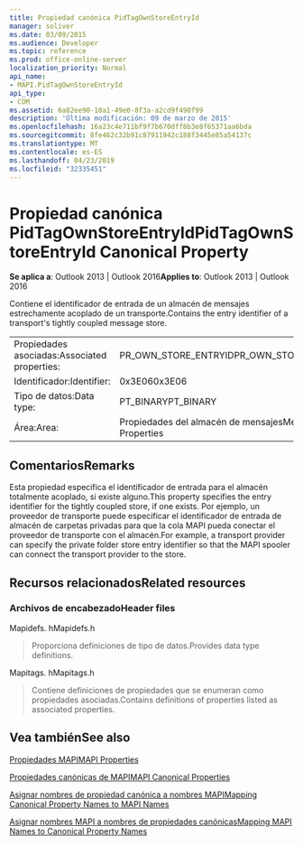 ```yaml
---
title: Propiedad canónica PidTagOwnStoreEntryId
manager: soliver
ms.date: 03/09/2015
ms.audience: Developer
ms.topic: reference
ms.prod: office-online-server
localization_priority: Normal
api_name:
- MAPI.PidTagOwnStoreEntryId
api_type:
- COM
ms.assetid: 6a82ee90-10a1-49e0-8f3a-a2cd9f490f99
description: 'Última modificación: 09 de marzo de 2015'
ms.openlocfilehash: 16a23c4e711bf9f7b670dff8b3e8f65371aa6bda
ms.sourcegitcommit: 8fe462c32b91c87911942c188f3445e85a54137c
ms.translationtype: MT
ms.contentlocale: es-ES
ms.lasthandoff: 04/23/2019
ms.locfileid: "32335451"
---
```

# <a name="pidtagownstoreentryid-canonical-property"></a><span data-ttu-id="4fd89-103">Propiedad canónica PidTagOwnStoreEntryId</span><span class="sxs-lookup"><span data-stu-id="4fd89-103">PidTagOwnStoreEntryId Canonical Property</span></span>

  
  
<span data-ttu-id="4fd89-104">**Se aplica a**: Outlook 2013 | Outlook 2016</span><span class="sxs-lookup"><span data-stu-id="4fd89-104">**Applies to**: Outlook 2013 | Outlook 2016</span></span> 
  
<span data-ttu-id="4fd89-105">Contiene el identificador de entrada de un almacén de mensajes estrechamente acoplado de un transporte.</span><span class="sxs-lookup"><span data-stu-id="4fd89-105">Contains the entry identifier of a transport's tightly coupled message store.</span></span>
  
|||
|:-----|:-----|
|<span data-ttu-id="4fd89-106">Propiedades asociadas:</span><span class="sxs-lookup"><span data-stu-id="4fd89-106">Associated properties:</span></span>  <br/> |<span data-ttu-id="4fd89-107">PR_OWN_STORE_ENTRYID</span><span class="sxs-lookup"><span data-stu-id="4fd89-107">PR_OWN_STORE_ENTRYID</span></span>  <br/> |
|<span data-ttu-id="4fd89-108">Identificador:</span><span class="sxs-lookup"><span data-stu-id="4fd89-108">Identifier:</span></span>  <br/> |<span data-ttu-id="4fd89-109">0x3E06</span><span class="sxs-lookup"><span data-stu-id="4fd89-109">0x3E06</span></span>  <br/> |
|<span data-ttu-id="4fd89-110">Tipo de datos:</span><span class="sxs-lookup"><span data-stu-id="4fd89-110">Data type:</span></span>  <br/> |<span data-ttu-id="4fd89-111">PT_BINARY</span><span class="sxs-lookup"><span data-stu-id="4fd89-111">PT_BINARY</span></span>  <br/> |
|<span data-ttu-id="4fd89-112">Área:</span><span class="sxs-lookup"><span data-stu-id="4fd89-112">Area:</span></span>  <br/> |<span data-ttu-id="4fd89-113">Propiedades del almacén de mensajes</span><span class="sxs-lookup"><span data-stu-id="4fd89-113">Message Store Properties</span></span>  <br/> |
   
## <a name="remarks"></a><span data-ttu-id="4fd89-114">Comentarios</span><span class="sxs-lookup"><span data-stu-id="4fd89-114">Remarks</span></span>

<span data-ttu-id="4fd89-115">Esta propiedad especifica el identificador de entrada para el almacén totalmente acoplado, si existe alguno.</span><span class="sxs-lookup"><span data-stu-id="4fd89-115">This property specifies the entry identifier for the tightly coupled store, if one exists.</span></span> <span data-ttu-id="4fd89-116">Por ejemplo, un proveedor de transporte puede especificar el identificador de entrada de almacén de carpetas privadas para que la cola MAPI pueda conectar el proveedor de transporte con el almacén.</span><span class="sxs-lookup"><span data-stu-id="4fd89-116">For example, a transport provider can specify the private folder store entry identifier so that the MAPI spooler can connect the transport provider to the store.</span></span>
  
## <a name="related-resources"></a><span data-ttu-id="4fd89-117">Recursos relacionados</span><span class="sxs-lookup"><span data-stu-id="4fd89-117">Related resources</span></span>

### <a name="header-files"></a><span data-ttu-id="4fd89-118">Archivos de encabezado</span><span class="sxs-lookup"><span data-stu-id="4fd89-118">Header files</span></span>

<span data-ttu-id="4fd89-119">Mapidefs. h</span><span class="sxs-lookup"><span data-stu-id="4fd89-119">Mapidefs.h</span></span>
  
> <span data-ttu-id="4fd89-120">Proporciona definiciones de tipo de datos.</span><span class="sxs-lookup"><span data-stu-id="4fd89-120">Provides data type definitions.</span></span>
    
<span data-ttu-id="4fd89-121">Mapitags. h</span><span class="sxs-lookup"><span data-stu-id="4fd89-121">Mapitags.h</span></span>
  
> <span data-ttu-id="4fd89-122">Contiene definiciones de propiedades que se enumeran como propiedades asociadas.</span><span class="sxs-lookup"><span data-stu-id="4fd89-122">Contains definitions of properties listed as associated properties.</span></span>
    
## <a name="see-also"></a><span data-ttu-id="4fd89-123">Vea también</span><span class="sxs-lookup"><span data-stu-id="4fd89-123">See also</span></span>



[<span data-ttu-id="4fd89-124">Propiedades MAPI</span><span class="sxs-lookup"><span data-stu-id="4fd89-124">MAPI Properties</span></span>](mapi-properties.md)
  
[<span data-ttu-id="4fd89-125">Propiedades canónicas de MAPI</span><span class="sxs-lookup"><span data-stu-id="4fd89-125">MAPI Canonical Properties</span></span>](mapi-canonical-properties.md)
  
[<span data-ttu-id="4fd89-126">Asignar nombres de propiedad canónica a nombres MAPI</span><span class="sxs-lookup"><span data-stu-id="4fd89-126">Mapping Canonical Property Names to MAPI Names</span></span>](mapping-canonical-property-names-to-mapi-names.md)
  
[<span data-ttu-id="4fd89-127">Asignar nombres MAPI a nombres de propiedades canónicas</span><span class="sxs-lookup"><span data-stu-id="4fd89-127">Mapping MAPI Names to Canonical Property Names</span></span>](mapping-mapi-names-to-canonical-property-names.md)

